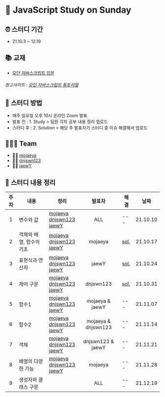 # 📖 JavaScript Study on Sunday

## ⏰ 스터디 기간 
- 21.10.3 ~ 12.19

## 📚 교재
- [모던 자바스크립트 입문](https://book.naver.com/bookdb/book_detail.nhn?bid=13447219)   
###### 참고사이트 : [모던 자바스크립트 튜토리얼](https://ko.javascript.info)

## 📁 스터디 방법

- 매주 일요일 오후 10시 온라인 Zoom 발표
- 발표 전 : 1. Study > 팀원 각자 공부 내용 정리 업로드
- 스터디 후 : 2. Solution > 해당 주 발표자가 스터디 중 이슈 해결해서 업로드 

## 👨‍👨‍👧 Team              
- 👨‍💻 [mojaeya](https://github.com/mojaeya)
- 🧑‍💻 [dnjswn123](https://github.com/dnjswn123)
- 👩‍💻 [jaewY](https://github.com/jaewY)

## 📌 스터디 내용 정리
|주차|내용|정리|발표자|해결|날짜|
|:---:|---|---|:---:|---|:---:|
|1|변수와 값|[mojaeya](https://github.com/mojaeya/js-study-sunday/blob/main/1.%20Study/1주차/mojaeya.md)<br> [dnjswn123](https://github.com/mojaeya/js-study-sunday/blob/main/1.%20Study/1주차/wonju.md)<br>[jaewY](https://github.com/mojaeya/js-study-sunday/blob/main/1.%20Study/1주차/jaewon.md)|ALL|---|21.10.10|
|2|객체와 배열, 함수의 기초|[mojaeya](https://github.com/mojaeya/js-study-sunday/blob/main/1.%20Study/2주차/mojaeya.md)<br> [dnjswn123](https://github.com/mojaeya/js-study-sunday/blob/main/1.%20Study/2주차/wonju.md)<br>[jaewY](https://github.com/mojaeya/js-study-sunday/blob/main/1.%20Study/2주차/jaewon.md)|mojaeya|[sol.](https://github.com/mojaeya/js-study-sunday/blob/main/2.%20Solution/2주차/sol.md)|21.10.17|
|3|표현식과 연산자|[mojaeya](https://github.com/mojaeya/js-study-sunday/blob/main/1.%20Study/3주차/mojaeya.md)<br>[dnjswn123](https://github.com/mojaeya/js-study-sunday/blob/main/1.%20Study/3주차/wonju.md)<br>[jaewY](https://github.com/mojaeya/js-study-sunday/blob/main/1.%20Study/3주차/jaewY.md)|jaewY|[sol.](https://github.com/mojaeya/js-study-sunday/blob/main/2.%20Solution/3주차/sol.md)|21.10.24|
|4|제어 구문|[mojaeya](https://github.com/mojaeya/js-study-sunday/blob/main/1.%20Study/4주차/mojaeya.md)<br>[dnjswn123](https://github.com/mojaeya/js-study-sunday/blob/main/1.%20Study/4주차/wonju.md)<br>[jaewY](https://github.com/mojaeya/js-study-sunday/blob/main/1.%20Study/4주차/jaewY.md)|dnjswn123|[sol.](https://github.com/mojaeya/js-study-sunday/blob/main/2.%20Solution/4%EC%A3%BC%EC%B0%A8/sol.md)|21.10.31|
|5|함수1|[mojaeya](https://github.com/mojaeya/js-study-sunday/blob/main/1.%20Study/5주차/mojaeya.md)<br>[dnjswn123](https://github.com/mojaeya/js-study-sunday/blob/main/1.%20Study/5주차/wonju.md)<br>[jaewY](https://github.com/mojaeya/js-study-sunday/blob/main/1.%20Study/5주차/jaewY.md)|mojaeya & jaewY|---|21.11.07|
|6|함수2|[mojaeya](https://github.com/mojaeya/js-study-sunday/blob/main/1.%20Study/6주차/mojaeya.md)<br>[dnjswn123](https://github.com/mojaeya/js-study-sunday/blob/main/1.%20Study/6주차/wonju.md)<br>[jaewY](https://github.com/mojaeya/js-study-sunday/blob/main/1.%20Study/6주차/jaewY.md)|mojaeya & dnjswn123|---|21.11.14|
|7|객체|[mojaeya](https://github.com/mojaeya/js-study-sunday/blob/main/1.%20Study/7%EC%A3%BC%EC%B0%A8/mojaeya.md)<br>[dnjswn123](https://github.com/mojaeya/js-study-sunday/blob/main/1.%20Study/7%EC%A3%BC%EC%B0%A8/wonju.md)<br>[jaewY](https://github.com/mojaeya/js-study-sunday/blob/main/1.%20Study/7%EC%A3%BC%EC%B0%A8/jaewY.md)|dnjswn123 & jaewY|---|21.11.21|
|8|배열의 다양한 기능|[mojaeya](https://github.com/mojaeya/js-study-sunday/blob/main/1.%20Study/8%EC%A3%BC%EC%B0%A8/mojaeya.md)<br>[dnjswn123](https://github.com/mojaeya/js-study-sunday/blob/main/1.%20Study/8%EC%A3%BC%EC%B0%A8/wonju.md)<br>[jaewY](https://github.com/mojaeya/js-study-sunday/blob/main/1.%20Study/8%EC%A3%BC%EC%B0%A8/JaewY.md)|mojaeya|---|21.11.28|
|9|생성자와 클래스 구문||ALL|---|21.12.19|
